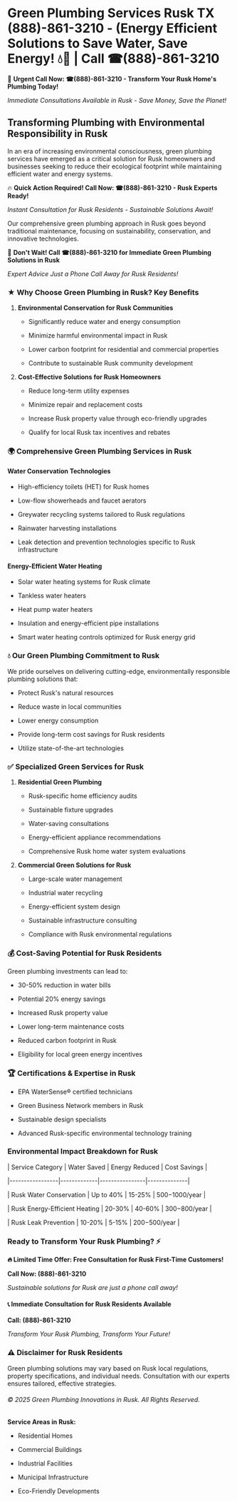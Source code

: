 # Green Plumbing Services Rusk TX (888)-861-3210 - (Energy Efficient Solutions to Save Water, Save Energy! 💧🌿 | Call ☎(888)-861-3210

🚨 **Urgent Call Now: ☎(888)-861-3210 - Transform Your Rusk Home's Plumbing Today!**
*Immediate Consultations Available in Rusk - Save Money, Save the Planet!*

## Transforming Plumbing with Environmental Responsibility in Rusk

In an era of increasing environmental consciousness, green plumbing services have emerged as a critical solution for Rusk homeowners and businesses seeking to reduce their ecological footprint while maintaining efficient water and energy systems. 

🔥 **Quick Action Required! Call Now: ☎(888)-861-3210 - Rusk Experts Ready!**
*Instant Consultation for Rusk Residents - Sustainable Solutions Await!*

Our comprehensive green plumbing approach in Rusk goes beyond traditional maintenance, focusing on sustainability, conservation, and innovative technologies.

🚨 **Don't Wait! Call ☎(888)-861-3210 for Immediate Green Plumbing Solutions in Rusk**
*Expert Advice Just a Phone Call Away for Rusk Residents!*

### ★ Why Choose Green Plumbing in Rusk? Key Benefits

1. **Environmental Conservation for Rusk Communities** 
   - Significantly reduce water and energy consumption
   - Minimize harmful environmental impact in Rusk
   - Lower carbon footprint for residential and commercial properties
   - Contribute to sustainable Rusk community development

2. **Cost-Effective Solutions for Rusk Homeowners** 
   - Reduce long-term utility expenses
   - Minimize repair and replacement costs
   - Increase Rusk property value through eco-friendly upgrades
   - Qualify for local Rusk tax incentives and rebates

### 🌍 Comprehensive Green Plumbing Services in Rusk

#### Water Conservation Technologies
- High-efficiency toilets (HET) for Rusk homes
- Low-flow showerheads and faucet aerators
- Greywater recycling systems tailored to Rusk regulations
- Rainwater harvesting installations
- Leak detection and prevention technologies specific to Rusk infrastructure

#### Energy-Efficient Water Heating
- Solar water heating systems for Rusk climate
- Tankless water heaters
- Heat pump water heaters
- Insulation and energy-efficient pipe installations
- Smart water heating controls optimized for Rusk energy grid

### 💧 Our Green Plumbing Commitment to Rusk

We pride ourselves on delivering cutting-edge, environmentally responsible plumbing solutions that:
- Protect Rusk's natural resources
- Reduce waste in local communities
- Lower energy consumption
- Provide long-term cost savings for Rusk residents
- Utilize state-of-the-art technologies

### ✅ Specialized Green Services for Rusk

1. **Residential Green Plumbing**
   - Rusk-specific home efficiency audits
   - Sustainable fixture upgrades
   - Water-saving consultations
   - Energy-efficient appliance recommendations
   - Comprehensive Rusk home water system evaluations

2. **Commercial Green Solutions for Rusk**
   - Large-scale water management
   - Industrial water recycling
   - Energy-efficient system design
   - Sustainable infrastructure consulting
   - Compliance with Rusk environmental regulations

### 💰 Cost-Saving Potential for Rusk Residents

Green plumbing investments can lead to:
- 30-50% reduction in water bills
- Potential 20% energy savings
- Increased Rusk property value
- Lower long-term maintenance costs
- Reduced carbon footprint in Rusk
- Eligibility for local green energy incentives

### 🏆 Certifications & Expertise in Rusk

- EPA WaterSense® certified technicians
- Green Business Network members in Rusk
- Sustainable design specialists
- Advanced Rusk-specific environmental technology training

### Environmental Impact Breakdown for Rusk

| Service Category | Water Saved | Energy Reduced | Cost Savings |
|-----------------|-------------|----------------|--------------|
| Rusk Water Conservation | Up to 40% | 15-25% | $500-$1000/year |
| Rusk Energy-Efficient Heating | 20-30% | 40-60% | $300-$800/year |
| Rusk Leak Prevention | 10-20% | 5-15% | $200-$500/year |

### Ready to Transform Your Rusk Plumbing? ⚡

**🔥 Limited Time Offer: Free Consultation for Rusk First-Time Customers!**

**Call Now: (888)-861-3210**
*Sustainable solutions for Rusk are just a phone call away!*

#### 📞 Immediate Consultation for Rusk Residents Available

**Call: (888)-861-3210**
*Transform Your Rusk Plumbing, Transform Your Future!*

### ⚠️ Disclaimer for Rusk Residents

Green plumbing solutions may vary based on Rusk local regulations, property specifications, and individual needs. Consultation with our experts ensures tailored, effective strategies.

###### © 2025 Green Plumbing Innovations in Rusk. All Rights Reserved.

**Service Areas in Rusk:** 
- Residential Homes
- Commercial Buildings
- Industrial Facilities
- Municipal Infrastructure
- Eco-Friendly Developments